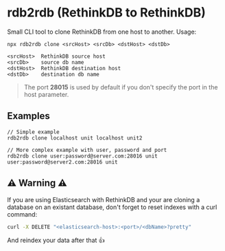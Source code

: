 # rdb2rdb (RethinkDB to RethinkDB)

Small CLI tool to clone RethinkDB from one host to another. Usage:

```
npx rdb2rdb clone <srcHost> <srcDb> <dstHost> <dstDb>
```

```
<srcHost>  RethinkDB source host
<srcDb>    source db name
<dstHost>  RethinkDB destination host
<dstDb>    destination db name
```

> The port **28015** is used by default if you don't specify the port in the host parameter.

## Examples

```
// Simple example
rdb2rdb clone localhost unit localhost unit2

// More complex example with user, password and port
rdb2rdb clone user:password@server.com:28016 unit user:password@server2.com:28016 unit
```

## ⚠️ Warning ⚠️

If you are using Elasticsearch with RethinkDB and your are cloning a database on an existant database, don\'t forget to reset indexes with a curl command:

```cmd
curl -X DELETE "<elasticsearch-host>:<port>/<dbName>?pretty"
```

And reindex your data after that 👍
